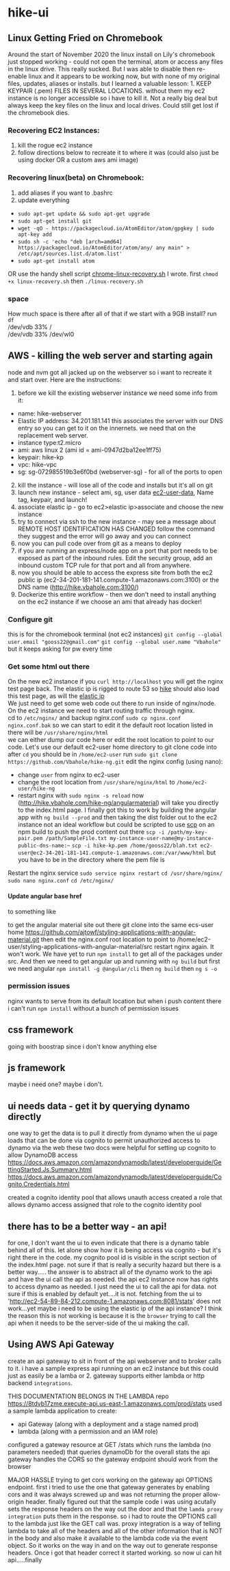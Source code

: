 # hike-ui


## Linux Getting Fried on Chromebook
Around the start of November 2020 the linux install on Lily's chromebook just stopped working - could not open the terminal, atom or access any files in the linux drive.  This really sucked. But I was able to disable then re-enable linux and it appears to be working now, but with none of my original files, updates, aliases or installs. but I learned a valuable lesson: 1. KEEP KEYPAIR (.pem) FILES IN SEVERAL LOCATIONS. without them my ec2 instance is no longer accessible so i have to kill it. Not a really big deal but always keep the key files on the linux and local drives. Could still get lost if the chromebook dies.
### Recovering EC2 Instances:
1. kill the rogue ec2 instance
2. follow directions below to recreate it to where it was (could also just be using docker OR a custom aws ami image)  
### Recovering linux(beta) on Chromebook:
1. add aliases if you want to .bashrc
2. update everything
- `sudo apt-get update && sudo apt-get upgrade`
- `sudo apt-get install git`
- `wget -qO - https://packagecloud.io/AtomEditor/atom/gpgkey | sudo apt-key add`
- `sudo sh -c 'echo "deb [arch=amd64] https://packagecloud.io/AtomEditor/atom/any/ any main" > /etc/apt/sources.list.d/atom.list'`
- `sudo apt-get install atom`

OR use the handy shell script [chrome-linux-recovery.sh](https://raw.githubusercontent.com/Vbahole/hike-ui/master/chrome-linux-recovery.sh) I wrote. first `chmod +x linux-recovery.sh` then `./linux-recovery.sh`

### space 
How much space is there after all of that if we start with a 9GB install? 
run `df`  
/dev/vdb 33% /  
/dev/vdb 33% /dev/wl0

## AWS - killing the web server and starting again
node and nvm got all jacked up on the webserver so i want to recreate it and start over.
Here are the instructions:

1. before we kill the existing webserver instance we need some info from it:
- name: hike-webserver
- Elastic IP address: 34.201.181.141 this associates the server with our DNS entry so you can get to it on the innernets. we need that on the replacement web server.
- instance type:t2.micro
- ami: aws linux 2 (ami id = ami-0947d2ba12ee1ff75)
- keypair: hike-kp
- vpc: hike-vpc
- sg: sg-072985519b3e6f0bd (webserver-sg) - for all of the ports to open

2. kill the instance - will lose all of the code and installs but it's all on git
3. launch new instance - select ami, sg, user data [ec2-user-data](https://raw.githubusercontent.com/Vbahole/hike-ui/master/ec2-user-data), Name tag, keypair, and launch!
4. associate elastic ip - go to ec2>elastic ip>associate and choose the new instance
5. try to connect via ssh to the new instance - may see a message about REMOTE HOST IDENTIFICATION HAS CHANGED follow the command they suggest and the error will go away and you can connect
6. now you can pull code over from git as a means to deploy
7. if you are running an express/node app on a port that port needs to be exposed as part of the inbound rules. Edit the security group, add an inbound custom TCP rule for that port and all from anywhere.
8. now you should be able to access the express site from both the ec2 public ip (ec2-34-201-181-141.compute-1.amazonaws.com:3100) or the DNS name (http://hike.vbahole.com:3100/)
9. Dockerize this entire workflow - then we don't need to install anything on the ec2 instance if we choose an ami that already has docker!

### Configure git
this is for the chromebook terminal (not ec2 instances)
`git config --global user.email "gooss22@gmail.com"`
`git config --global user.name "Vbahole"`
but it keeps asking for pw every time

### Get some html out there
On the new ec2 instance if you `curl http://localhost` you will get the nginx test page back. 
The elastic ip is rigged to route 53 so [hike](http://hike.vbahole.com/) should also load this test page, as will the [elastic ip](http://34.201.181.141/)  
We just need to get some web code out there to run inside of nginx/node.  
On the ec2 instance we need to start routing traffic through nginx.  
cd to `/etc/nginx/` and backup nginx.conf `sudo cp nginx.conf nginx.conf.bak` so we can start to edit it
the default root location listed in there will be `/usr/share/nginx/html`  
we can either dump our code here or edit the root location to point to our code. 
Let's use our default ec2-user home directory to git clone code into
after `cd` you should be in `/home/ec2-user` run `sudo git clone https://github.com/Vbahole/hike-ng.git`
edit the nginx config (using nano):
- change `user` from nginx to ec2-user
- change the root location from `/usr/share/nginx/html` to `/home/ec2-user/hike-ng`
- restart nginx with `sudo nginx -s reload`
now (http://hike.vbahole.com/hike-ng/angularmaterial) will take you directly to the index.html page.
I finally got this to work by building the angular app with `ng build --prod` and then taking the dist folder out to the ec2 instance
not an ideal workflow but could be scripted to use [scp](https://docs.aws.amazon.com/AWSEC2/latest/UserGuide/AccessingInstancesLinux.html) on an npm build to push the prod content out there
`scp -i /path/my-key-pair.pem /path/SampleFile.txt my-instance-user-name@my-instance-public-dns-name:~`
`scp -i hike-kp.pem /home/gooss22/blah.txt ec2-user@ec2-34-201-181-141.compute-1.amazonaws.com:/var/www/html`
but you have to be in the directory where the pem file is


Restart the nginx service `sudo service nginx restart`
`cd /usr/share/nginx/` 
`sudo nano nginx.conf` 
`cd /etc/nginx/` 

#### Update angular base href
to something like <base href="/hike-ng/angularmaterial/">

to get the angular material site out there git clone into the same ecs-user home https://github.com/ajtowf/styling-applications-with-angular-material.git
then edit the nginx.conf root location to point to /home/ec2-user/styling-applications-with-angular-material/src
restart nginx again.
It won't work. We have yet to run `npm install` to get all of the packages under src. And then we need to get angular up and running with `ng build`
but first we need angular `npm install -g @angular/cli` then `ng build` then `ng s -o`

### permission issues
nginx wants to serve from its default location but when i push content there i can't run `npm install` without a bunch of permission issues


## css framework
going with boostrap since i don't know anything else

## js framework
maybe i need one? maybe i don't.

## ui needs data - get it by querying dynamo directly
one way to get the data is to pull it directly from dynamo when the ui page loads
that can be done via cognito to permit unauthorized access to dynamo via the web
these two docs were helpful for setting up cognito to allow DynamoDB access
https://docs.aws.amazon.com/amazondynamodb/latest/developerguide/GettingStarted.Js.Summary.html
https://docs.aws.amazon.com/amazondynamodb/latest/developerguide/Cognito.Credentials.html

created a cognito identity pool that allows unauth access
created a role that allows dynamo access
assigned that role to the cognito identity pool

## there has to be a better way - an api!
for one, I don't want the ui to even indicate that there is a dynamo table behind all of this. let alone show how it is being access via cognito - but it's right there in the code. my cognito pool id is visible in the script section of the index.html page. not sure if that is really a security hazard but there is a better way.....
the answer is to abstract all of the dynamo work to the api and have the ui call the api as needed.
the api ec2 instance now has rights to access dynamo as needed. I just need the ui to call the api for data.
not sure if this is enabled by default yet....it is not. fetching from the ui to
'http://ec2-54-89-84-212.compute-1.amazonaws.com:8081/stats' does not work...yet
maybe i need to be using the elastic ip of the api instance?
I think the reason this is not working is because it is the `browser` trying to call the api when it needs to be the server-side of the ui making the call.

## Using AWS Api Gateway
create an api gateway to sit in front of the api webserver and to broker calls to it.
i have a sample express api running on an ec2 instance but this could just as easily be a lamba or 2.
gateway supports either lambda or http backend `integrations`.

THIS DOCUMENTATION BELONGS IN THE LAMBDA repo
https://8tdvb17zme.execute-api.us-east-1.amazonaws.com/prod/stats
used a sample lambda application to create:
- api Gateway (along with a deployment and a stage named prod)
- lambda (along with a permission and an IAM role)

configured a gateway resource at GET /stats
which runs the lambda (no parameters needed) that queries dynamoDb for the overall stats
the api gateway handles the CORS so the gateway endpoint should work from the browser

MAJOR HASSLE trying to get cors working on the gateway api OPTIONS endpoint. first i tried to use the one that gateway generates by enabling cors and it was always screwed up and was not returning the proper allow-origin header. finally figured out that the sample code i was using acutally sets the response headers on the way out the door and that the `lamda proxy integration` puts them in the response. so i had to route the OPTIONS call to the lambda just like the GET call was. proxy integration is a way of telling lambda to take all of the headers and all of the other information that is NOT in the body and also make it available to the lambda code via the event object. So it works on the way in and on the way out to generate response headers. Once i got that header correct it started working. so now ui can hit api.....finally
